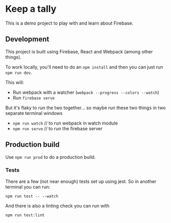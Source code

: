 # Keep a tally

This is a demo project to play with and learn about Firebase.

## Development

This project is built using Firebase, React and Webpack (among other things).

To work locally, you'll need to do an `npm install` and then you can just run `npm run dev`.

This will:

* Run webpack with a watcher (`webpack --progress --colors --watch`)
* Run `firebase serve`

But it's flaky to run the two together... so maybe run these two things in
two separate terminal windows

* `npm run watch` // to run webpack in watch module
* `npm run serve` // to run the firebase server

## Production build

Use `npm run prod` to do a production build.

### Tests

There are a few (not near enough) tests set up using jest. So in another
terminal you can run:

`npm run test -- --watch`

And there is also a linting check you can run with

`npm run test:lint`
